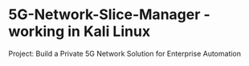 # 5G-Network-Slice-Manager - working in Kali Linux 

Project: Build a Private 5G Network Solution for Enterprise Automation




